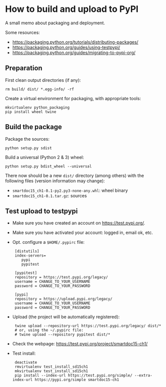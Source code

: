 How to build and upload to PyPI
===============================

A small memo about packaging and deployment.

Some resources:
 - https://packaging.python.org/tutorials/distributing-packages/
 - https://packaging.python.org/guides/using-testpypi/
 - https://packaging.python.org/guides/migrating-to-pypi-org/
 

Preparation
-----------
First clean output directories (if any):

    rm build/ dist/ *.egg-info/ -rf

Create a virtual environment for packaging, with appropriate tools:

    mkvirtualenv python_packaging
    pip install wheel twine


Build the package
-----------------
Package the sources:

    python setup.py sdist

Build a universal (Python 2 & 3) wheel:

    python setup.py bdist_wheel --universal

There now should be a new `dist/` directory (among others) with the following files
(version information may change):
 - `smartdoc15_ch1-0.1-py2.py3-none-any.whl`: wheel binary
 - `smartdoc15_ch1-0.1.tar.gz`: sources


Test upload to testpypi
-----------------------

 - Make sure you have created an account on https://test.pypi.org/.
 - Make sure you have activated your account: logged in, email ok, etc.
 - Opt. configure a `$HOME/.pypirc` file:

        [distutils]
        index-servers=
           pypi
           pypitest
        
        [pypitest]
        repository = https://test.pypi.org/legacy/
        username = CHANGE_TO_YOUR_USERNAME
        password = CHANGE_TO_YOUR_PASSWORD
        
        [pypi]
        repository = https://upload.pypi.org/legacy/
        username = CHANGE_TO_YOUR_USERNAME
        password = CHANGE_TO_YOUR_PASSWORD
 - Upload (the project will be automatically registered):
 
        twine upload --repository-url https://test.pypi.org/legacy/ dist/*
        # or, using the ~/.pypirc file:
        # twine upload --repository pypitest dist/*
 - Check the webpage: https://test.pypi.org/project/smartdoc15-ch1/
 - Test install:
 
        deactivate
        rmvirtualenv test_install_sd15ch1
        mkvirtualenv test_install_sd15ch1
        pip install --index-url https://test.pypi.org/simple/ --extra-index-url https://pypi.org/simple smartdoc15-ch1





